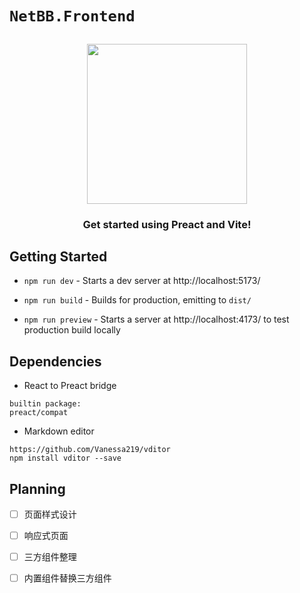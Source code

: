 # `NetBB.Frontend`

<h2 align="center">
  <img height="256" width="256" src="./src/assets/preact.svg">
</h2>

<h3 align="center">Get started using Preact and Vite!</h3>

## Getting Started

- `npm run dev` - Starts a dev server at http://localhost:5173/

- `npm run build` - Builds for production, emitting to `dist/`

- `npm run preview` - Starts a server at http://localhost:4173/ to test production build locally

## Dependencies

- React to Preact bridge

```text
builtin package:
preact/compat
```

- Markdown editor

```text
https://github.com/Vanessa219/vditor
npm install vditor --save
```

## Planning

* [ ] 页面样式设计
* [ ] 响应式页面
* [ ] 三方组件整理
* [ ] 内置组件替换三方组件

